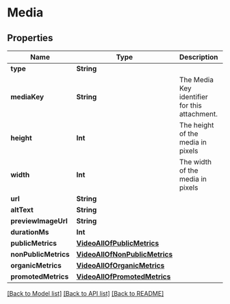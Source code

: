 # Media

## Properties
Name | Type | Description | Notes
------------ | ------------- | ------------- | -------------
**type** | **String** |  | 
**mediaKey** | **String** | The Media Key identifier for this attachment. | [optional] 
**height** | **Int** | The height of the media in pixels | [optional] 
**width** | **Int** | The width of the media in pixels | [optional] 
**url** | **String** |  | [optional] 
**altText** | **String** |  | [optional] 
**previewImageUrl** | **String** |  | [optional] 
**durationMs** | **Int** |  | [optional] 
**publicMetrics** | [**VideoAllOfPublicMetrics**](VideoAllOfPublicMetrics.md) |  | [optional] 
**nonPublicMetrics** | [**VideoAllOfNonPublicMetrics**](VideoAllOfNonPublicMetrics.md) |  | [optional] 
**organicMetrics** | [**VideoAllOfOrganicMetrics**](VideoAllOfOrganicMetrics.md) |  | [optional] 
**promotedMetrics** | [**VideoAllOfPromotedMetrics**](VideoAllOfPromotedMetrics.md) |  | [optional] 

[[Back to Model list]](../README.md#documentation-for-models) [[Back to API list]](../README.md#documentation-for-api-endpoints) [[Back to README]](../README.md)


